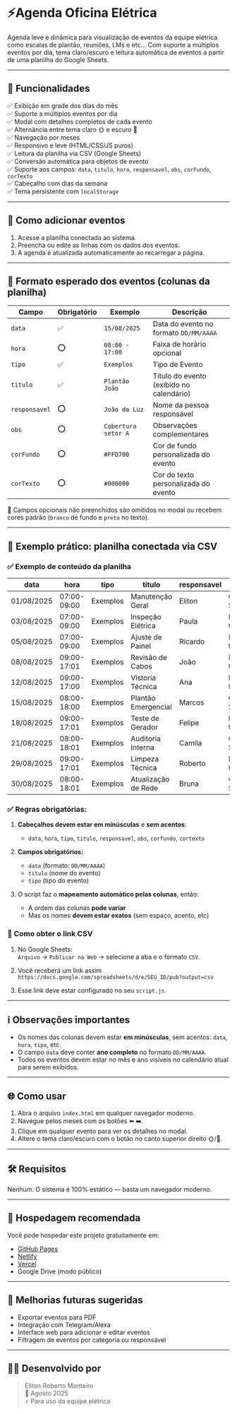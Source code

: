 
# ⚡Agenda Oficina Elétrica

Agenda leve e dinâmica para visualização de eventos da equipe elétrica como escalas de plantão, reuniões, LMs e etc...
Com suporte a múltiplos eventos por dia, tema claro/escuro e leitura automática de eventos a partir de uma planilha do Google Sheets.

---

## 🧠 Funcionalidades

✅ Exibição em grade dos dias do mês  
✅ Suporte a múltiplos eventos por dia  
✅ Modal com detalhes completos de cada evento  
✅ Alternância entre tema claro 🌞 e escuro 🌙  
✅ Navegação por meses  
✅ Responsivo e leve (HTML/CSS/JS puros)  
✅ Leitura da planilha via CSV (Google Sheets)  
✅ Conversão automática para objetos de evento  
✅ Suporte aos campos: `data`, `titulo`, `hora`, `responsavel`, `obs`, `corFundo`, `corTexto`  
✅ Cabeçalho com dias da semana  
✅ Tema persistente com `localStorage`

---

## 📝 Como adicionar eventos

1. Acesse a planilha conectada ao sistema.  
2. Preencha ou edite as linhas com os dados dos eventos.  
3. A agenda é atualizada automaticamente ao recarregar a página.

---

## 📌 Formato esperado dos eventos (colunas da planilha)

| Campo        | Obrigatório | Exemplo              | Descrição                                     |
|--------------|-------------|----------------------|-----------------------------------------------|
| `data`       | ✅           | `15/08/2025`         | Data do evento no formato `DD/MM/AAAA`        |
| `hora`       | ⭕           | `08:00 - 17:00`      | Faixa de horário opcional                     |
| `tipo`       | ✅           | `Exemplos`           | Tipo de Evento                                |
| `titulo`     | ✅           | `Plantão João`       | Título do evento (exibido no calendário)      |
| `responsavel`| ⭕           | `João da Luz`        | Nome da pessoa responsável                    |
| `obs`        | ⭕           | `Cobertura setor A`  | Observações complementares                    |
| `corFundo`   | ⭕           | `#FFD700`            | Cor de fundo personalizada do evento          |
| `corTexto`   | ⭕           | `#000000`            | Cor do texto personalizada do evento          |

🔁 Campos opcionais não preenchidos são omitidos no modal ou recebem cores padrão (`branco` de fundo e `preto` no texto).

---

## 🧪 Exemplo prático: planilha conectada via CSV

### ✅ Exemplo de conteúdo da planilha

|data|hora|tipo|titulo|responsavel|obs|corFundo|corTexto|
|------------|------------------|--------------|-------------|---------------------|------------|-----------|----------   |
|01/08/2025|07:00-09:00|Exemplos|Manutenção Geral|Eliton|Cobertura Setor A|#000000|#FFFFFF|
|03/08/2025|07:00-09:00|Exemplos|Inspeção Elétrica|Paula|Evento de teste|#1E90FF||
|05/08/2025|07:00-09:00|Exemplos|Ajuste de Painel|Ricardo|Evento de teste|#f46524|#FFFFFF|
|08/08/2025|09:00-17:01|Exemplos|Revisão de Cabos|João|Evento de teste|#FF4500|#FFFFFF|
|12/08/2025|09:00-17:00|Exemplos|Vistoria Técnica|Ana|Evento de teste|#FFD700||
|15/08/2025|08:00-18:00|Exemplos|Plantão Emergencial|Marcos|Cobertura Setor A|#FF69B4|#FFD700|
|18/08/2025|09:00-17:01|Exemplos|Teste de Gerador|Felipe|Evento de teste|#8A2BE2|#FFFFFF|
|21/08/2025|08:00-18:01|Exemplos|Auditoria Interna|Camila|Cobertura Setor A|#00CED1||
|29/08/2025|09:00-17:01|Exemplos|Limpeza Técnica|Roberto|Evento de teste|#FF8C00|#FFFFFF|
|30/08/2025|08:00-18:01|Exemplos|Atualização de Rede|Bruna|Cobertura Setor A|#CC0000|#FFFFFF|

### ✅ **Regras obrigatórias:**

1. **Cabeçalhos devem estar em minúsculas** e **sem acentos**:

    - `data`, `hora`, `tipo`, `titulo`, `responsavel`, `obs`, `corfundo`, `cortexto`

2. **Campos obrigatórios:**

    - `data` (formato: `DD/MM/AAAA`)
    - `titulo` (nome do evento)
    - `tipo` (tipo do evento)

3. O script faz o **mapeamento automático pelas colunas**, então:

    - A ordem das colunas **pode variar**
    - Mas os nomes **devem estar exatos** (sem espaço, acento, etc)

### 🔗 Como obter o link CSV

1. No Google Sheets:  
   `Arquivo` → `Publicar na Web` → selecione a aba e o formato `CSV`.

2. Você receberá um link assim ``https://docs.google.com/spreadsheets/d/e/SEU_ID/pub?output=csv``

3. Esse link deve estar configurado no seu `script.js`.

---

## ℹ️ Observações importantes

- Os nomes das colunas devem estar **em minúsculas**, sem acentos: `data`, `hora`, `tipo`, etc.  
- O campo `data` deve conter **ano completo** no formato `DD/MM/AAAA`.  
- Todos os eventos devem estar no mês e ano visíveis no calendário atual para serem exibidos.

---

## 🌐 Como usar

1. Abra o arquivo `index.html` em qualquer navegador moderno.
2. Navegue pelos meses com os botões ⬅️ ➡️.
3. Clique em qualquer evento para ver os detalhes no modal.
4. Altere o tema claro/escuro com o botão no canto superior direito 🌞/🌙.

---

## 🛠 Requisitos

Nenhum. O sistema é 100% estático — basta um navegador moderno.

---

## 🚀 Hospedagem recomendada

Você pode hospedar este projeto gratuitamente em:

- [GitHub Pages](https://pages.github.com/)
- [Netlify](https://www.netlify.com/)
- [Vercel](https://vercel.com/)
- Google Drive (modo público)

---

## 📌 Melhorias futuras sugeridas

- Exportar eventos para PDF
- Integração com Telegram/Alexa
- Interface web para adicionar e editar eventos
- Filtragem de eventos por categoria ou responsável

---

## 👨‍🔧 Desenvolvido por

> Eliton Roberto Monteiro  
> 📅 Agosto 2025  
> ⚡ Para uso da equipe elétrica

